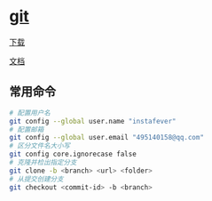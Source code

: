 # [git](https://git-scm.com/)

[下载](https://git-scm.com/download/win)

[文档](https://git-scm.com/docs)

## 常用命令

```bash
# 配置用户名
git config --global user.name "instafever"
# 配置邮箱
git config --global user.email "495140158@qq.com"
# 区分文件名大小写
git config core.ignorecase false
# 克隆并检出指定分支
git clone -b <branch> <url> <folder>
# 从提交创建分支
git checkout <commit-id> -b <branch>
```
